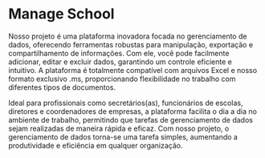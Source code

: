 # Manage School

Nosso projeto é uma plataforma inovadora focada no gerenciamento de dados, oferecendo ferramentas robustas para manipulação, exportação e compartilhamento de informações. Com ele, você pode facilmente adicionar, editar e excluir dados, garantindo um controle eficiente e intuitivo. A plataforma é totalmente compatível com arquivos Excel e nosso formato exclusivo .ms, proporcionando flexibilidade no trabalho com diferentes tipos de documentos.

Ideal para profissionais como secretários(as), funcionários de escolas, diretores e coordenadores de empresas, a plataforma facilita o dia a dia no ambiente de trabalho, permitindo que tarefas de gerenciamento de dados sejam realizadas de maneira rápida e eficaz. Com nosso projeto, o gerenciamento de dados torna-se uma tarefa simples, aumentando a produtividade e eficiência em qualquer organização.